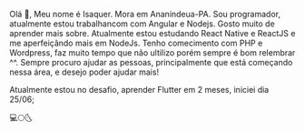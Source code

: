 
Olá 👋, Meu nome é Isaquer.
Mora em Ananindeua-PA.
Sou programador, atualmente estou trabalhancom com Angular e Nodejs.
Gosto muito de aprender mais sobre.
Atualmente estou estudando React Native e ReactJS e me aperfeiçãndo mais em NodeJs.
Tenho comecimento com PHP e Wordpress, faz muito tempo que não ultilizo porém sempre é bom relembrar ^^.
Sempre procuro ajudar as pessoas, principalmente que está começando nessa área, e desejo poder ajudar mais!

Atualmente estou no desafio, aprender Flutter em 2 meses, iniciei dia 25/06;


 💻🌕🌜
